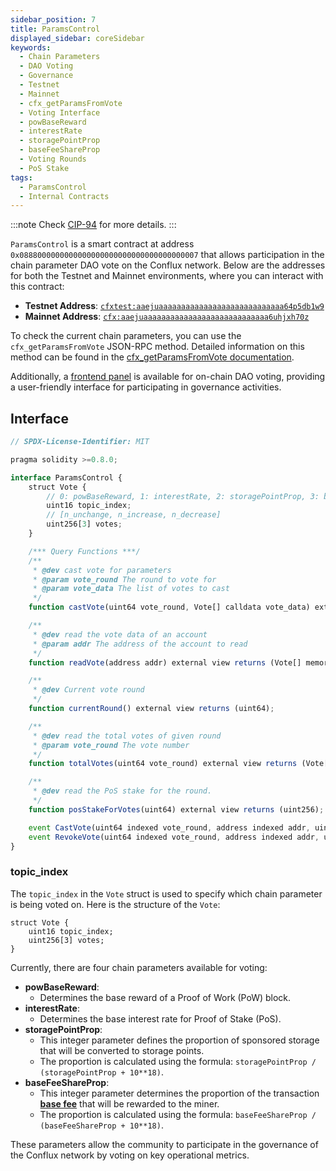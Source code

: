```yaml
---
sidebar_position: 7
title: ParamsControl
displayed_sidebar: coreSidebar
keywords:   
  - Chain Parameters
  - DAO Voting
  - Governance
  - Testnet
  - Mainnet
  - cfx_getParamsFromVote
  - Voting Interface
  - powBaseReward
  - interestRate
  - storagePointProp
  - baseFeeShareProp
  - Voting Rounds
  - PoS Stake
tags:
  - ParamsControl
  - Internal Contracts
---
```


:::note
Check [CIP-94](https://github.com/Conflux-Chain/CIPs/blob/master/CIPs/cip-94.md) for more details.
:::

`ParamsControl` is a smart contract at address `0x0888000000000000000000000000000000000007` that allows participation in the chain parameter DAO vote on the Conflux network. Below are the addresses for both the Testnet and Mainnet environments, where you can interact with this contract:

- **Testnet Address**: [`cfxtest:aaejuaaaaaaaaaaaaaaaaaaaaaaaaaaaa64p5db1w9`](https://testnet.confluxscan.org/address/cfxtest:aaejuaaaaaaaaaaaaaaaaaaaaaaaaaaaa64p5db1w9)
- **Mainnet Address**: [`cfx:aaejuaaaaaaaaaaaaaaaaaaaaaaaaaaaa6uhjxh70z`](https://confluxscan.org/address/cfx:aaejuaaaaaaaaaaaaaaaaaaaaaaaaaaaa6uhjxh70z)

To check the current chain parameters, you can use the `cfx_getParamsFromVote` JSON-RPC method. Detailed information on this method can be found in the [cfx_getParamsFromVote documentation](../../build/json-rpc/cfx-namespace.md#cfx_getparamsfromvote).

Additionally, a [frontend panel](https://confluxhub.io/governance/vote/onchain-dao-voting) is available for on-chain DAO voting, providing a user-friendly interface for participating in governance activities.

## Interface

```js
// SPDX-License-Identifier: MIT

pragma solidity >=0.8.0;

interface ParamsControl {
    struct Vote {
        // 0: powBaseReward, 1: interestRate, 2: storagePointProp, 3: baseFeeShareProp
        uint16 topic_index;
        // [n_unchange, n_increase, n_decrease]
        uint256[3] votes; 
    }

    /*** Query Functions ***/
    /**
     * @dev cast vote for parameters
     * @param vote_round The round to vote for
     * @param vote_data The list of votes to cast
     */
    function castVote(uint64 vote_round, Vote[] calldata vote_data) external;

    /**
     * @dev read the vote data of an account
     * @param addr The address of the account to read
     */
    function readVote(address addr) external view returns (Vote[] memory);

    /**
     * @dev Current vote round
     */
    function currentRound() external view returns (uint64);

    /**
     * @dev read the total votes of given round
     * @param vote_round The vote number
     */
    function totalVotes(uint64 vote_round) external view returns (Vote[] memory);

    /**
     * @dev read the PoS stake for the round.
     */
    function posStakeForVotes(uint64) external view returns (uint256);

    event CastVote(uint64 indexed vote_round, address indexed addr, uint16 indexed topic_index, uint256[3] votes);
    event RevokeVote(uint64 indexed vote_round, address indexed addr, uint16 indexed topic_index, uint256[3] votes);
}
```

### topic_index

The `topic_index` in the `Vote` struct is used to specify which chain parameter is being voted on. Here is the structure of the `Vote`:

```solidity
struct Vote {
    uint16 topic_index;
    uint256[3] votes;
}
```

Currently, there are four chain parameters available for voting:

- **powBaseReward**:
  - Determines the base reward of a Proof of Work (PoW) block.
- **interestRate**:
  - Determines the base interest rate for Proof of Stake (PoS).
- **storagePointProp**:
  - This integer parameter defines the proportion of sponsored storage that will be converted to storage points.
  - The proportion is calculated using the formula: `storagePointProp / (storagePointProp + 10**18)`.
- **baseFeeShareProp**:
  - This integer parameter determines the proportion of the transaction [**base fee**](../../../general/conflux-basics/basefee.md) that will be rewarded to the miner.
  - The proportion is calculated using the formula: `baseFeeShareProp / (baseFeeShareProp + 10**18)`.

These parameters allow the community to participate in the governance of the Conflux network by voting on key operational metrics.
